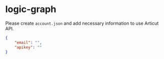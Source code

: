 # logic-graph

Please create `account.json` and add necessary information to use Articut API.
```JSON
{
    "email": "",
    "apikey": ""
}
```